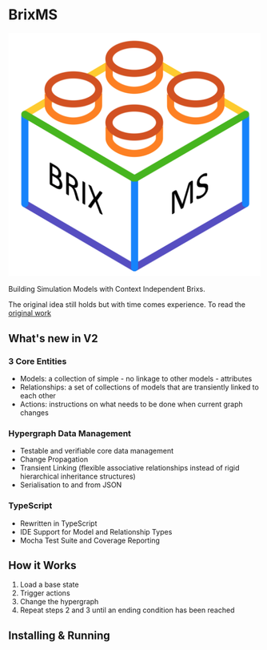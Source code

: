 # BrixMS

![BrixMS](https://github.com/tbreijm/tbreijm.github.io/blob/master/BrixMS.png)

Building Simulation Models with Context Independent Brixs.

The original idea still holds but with time comes experience. To read the [original work](http://resolver.tudelft.nl/uuid:11c0bf24-9b58-4a3a-835e-d26b43aaaa59)

## What's new in V2

### 3 Core Entities
* Models: a collection of simple - no linkage to other models - attributes
* Relationships: a set of collections of models that are transiently linked to each other
* Actions: instructions on what needs to be done when current graph changes

### Hypergraph Data Management
* Testable and verifiable core data management
* Change Propagation
* Transient Linking (flexible associative relationships instead of rigid hierarchical inheritance structures)
* Serialisation to and from JSON

### TypeScript
* Rewritten in TypeScript
* IDE Support for Model and Relationship Types
* Mocha Test Suite and Coverage Reporting

## How it Works
1. Load a base state
2. Trigger actions
3. Change the hypergraph
4. Repeat steps 2 and 3 until an ending condition has been reached

## Installing & Running
